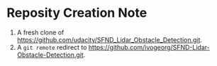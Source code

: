 # Reposity Creation Note

1. A fresh clone of https://github.com/udacity/SFND_Lidar_Obstacle_Detection.git.
2. A `git remote` redirect to https://github.com/ivogeorg/SFND-Lidar-Obstacle-Detection.git.

